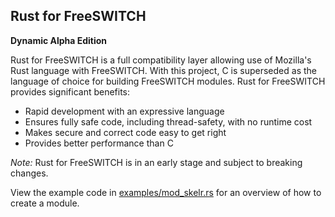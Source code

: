 ## Rust for FreeSWITCH

**Dynamic Alpha Edition**

Rust for FreeSWITCH is a full compatibility layer allowing use of Mozilla's Rust language with FreeSWITCH.
With this project, C is superseded as the language of choice for building FreeSWITCH modules.
Rust for FreeSWITCH provides significant benefits:
 - Rapid development with an expressive language 
 - Ensures fully safe code, including thread-safety, with no runtime cost
 - Makes secure and correct code easy to get right
 - Provides better performance than C

*Note:* Rust for FreeSWITCH is in an early stage and subject to breaking changes.

View the example code in [examples/mod_skelr.rs](examples/mod_skelr.rs) for an overview of how to create a module.
